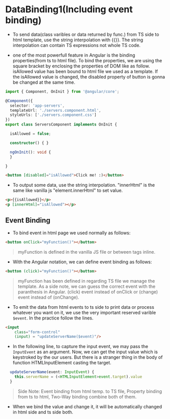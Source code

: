 # DataBinding1(Including event binding)

- To send data(class varibles or data returned by func.) from TS side to html template, use the string interpolation with {{}}. The string interpolation can contain TS expressions not whole TS code.

- one of the most powerfull feature in Angular is the binding properties(from ts to html file). To bind the properties, we are using the square bracket by enclosing the properties of DOM like as follow. isAllowed value has been bound to html file we used as a template. If the isAllowed value is changed, the disabled property of button is gonna be changed at the same time.

```typescript
import { Component, OnInit } from '@angular/core';

@Component({
  selector: 'app-servers',
  templateUrl: './servers.component.html',
  styleUrls: ['./servers.component.css']
})
export class ServersComponent implements OnInit {

  isAllowed = false;

  constructor() { }

  ngOnInit(): void {
  }

}
```

```html
<button [disabled]="isAllowed">Click me! :)</button>
```

- To output some data, use the string interpolation. "innerHtml" is the same like vanilla js "element.innerHtml" to set value.

```html
<p>{{isAllowed}}</p>
<p [innerHtml]="isAllowed"></p>
```

## Event Binding

- To bind event in html page we used normally as follows:

```html
<button onClick="myFunction()"></button>
```

> myFunction is defined in the vanilla JS file or between </script> tags inline.

- With the Angular notation, we can define event binding as follows:

```html
<button (click)="myFunction()"></button>
```

> myFunction has been defined in regarding TS file we manage the template. As a side note, we can guess the correct event with the paranthesis in Angular. (click) event instead of onClick or (change) event instead of (onChange).

- To emit the data from html events to ts side to print data or process whatever you want on it, we use the very important reserved varible `$event`. In the practice follow the lines.

```html
<input 
    class="form-control"
    (input) = "updateServerName($event)"/>
```

- In the following line, to capture the input event, we may pass the `InputEvent` as an argument. Now, we can get the input value which is keystroked by the our users. But there is a stranger thing in the body of function HTMLInputElement casting the target.
```typescript
  updateServerName(event: InputEvent) {
    this.serverName = (<HTMLInputElement>event.target).value
  }
```

> Side Note: Event binding from html temp. to TS file, Property binding from ts to html, Two-Way binding combine both of them.

- When we bind the value and change it, it will be automatically changed in html side and ts side both.